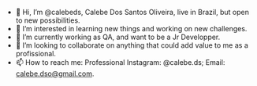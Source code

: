 - 👋 Hi, I’m @calebeds, Calebe Dos Santos Oliveira, live in Brazil, but open to new possibilities.
- 👀 I’m interested in learning new things and working on new challenges.
- 🌱 I’m currently working as QA, and want to be a Jr Developper.
- 💞️ I’m looking to collaborate on anything that could add value to me as a profissional.
- 📫 How to reach me: Professional Instagram: @calebe.ds; Email: calebe.dso@gmail.com.

<!---
calebeds/calebeds is a ✨ special ✨ repository because its `README.md` (this file) appears on your GitHub profile.
You can click the Preview link to take a look at your changes.
--->
